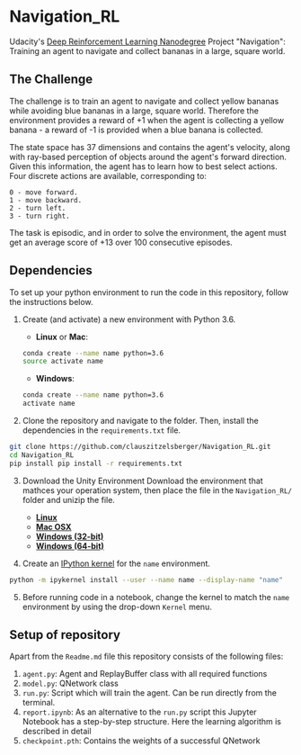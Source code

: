 # Navigation_RL
Udacity's [Deep Reinforcement Learning Nanodegree](https://www.udacity.com/course/deep-reinforcement-learning-nanodegree--nd893) Project "Navigation": Training an agent to navigate and collect bananas in a large, square world.

## The Challenge
The challenge is to train an agent to navigate and collect yellow bananas while avoiding blue bananas in a large, square world.
Therefore the environment provides a reward of +1 when the agent is collecting a yellow banana - a reward of -1 is provided when a blue banana is collected.

The state space has 37 dimensions and contains the agent's velocity, along with ray-based perception of objects around the agent's forward direction. Given this information, the agent has to learn how to best select actions. Four discrete actions are available, corresponding to:

    0 - move forward.
    1 - move backward.
    2 - turn left.
    3 - turn right.

The task is episodic, and in order to solve the environment, the agent must get an average score of +13 over 100 consecutive episodes.

## Dependencies

To set up your python environment to run the code in this repository, follow the instructions below.

1. Create (and activate) a new environment with Python 3.6.

	- __Linux__ or __Mac__: 
	```bash
	conda create --name name python=3.6
	source activate name
	```
	- __Windows__: 
	```bash
	conda create --name name python=3.6 
	activate name
	```

2. Clone the repository and navigate to the folder.  Then, install the dependencies in the `requirements.txt` file.
```bash
git clone https://github.com/clauszitzelsberger/Navigation_RL.git
cd Navigation_RL
pip install pip install -r requirements.txt
```

3. Download the Unity Environment
Download the environment that mathces your operation system, then place the file in the `Navigation_RL/` folder and unizip the file.
	- [__Linux__](https://s3-us-west-1.amazonaws.com/udacity-drlnd/P1/Banana/Banana_Linux.zip)
	- [__Mac OSX__](https://s3-us-west-1.amazonaws.com/udacity-drlnd/P1/Banana/Banana.app.zip)
	- [__Windows (32-bit)__](https://s3-us-west-1.amazonaws.com/udacity-drlnd/P1/Banana/Banana_Windows_x86.zip)
	- [__Windows (64-bit)__](https://s3-us-west-1.amazonaws.com/udacity-drlnd/P1/Banana/Banana_Windows_x86_64.zip)

4. Create an [IPython kernel](http://ipython.readthedocs.io/en/stable/install/kernel_install.html) for the `name` environment.  
```bash
python -m ipykernel install --user --name name --display-name "name"
```

5. Before running code in a notebook, change the kernel to match the `name` environment by using the drop-down `Kernel` menu. 
  
## Setup of repository

Apart from the `Readme.md` file this repository consists of the following files:

1. `agent.py`: Agent and ReplayBuffer class with all required functions
2. `model.py`: QNetwork class
3. `run.py`: Script which will train the agent. Can be run directly from the terminal.
4. `report.ipynb`: As an alternative to the `run.py` script this Jupyter Notebook has a step-by-step structure. Here the learning algorithm is described in detail
5. `checkpoint.pth`: Contains the weights of a successful QNetwork